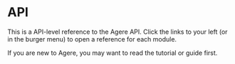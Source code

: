 # API

This is a API-level reference to the Agere API.
Click the links to your left (or in the burger menu) to open a reference for each module.

If you are new to Agere, you may want to read the tutorial or guide first.
